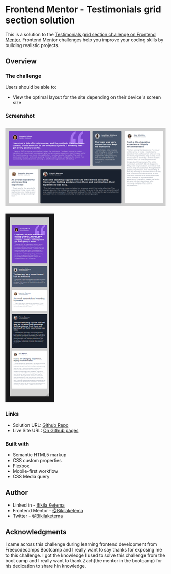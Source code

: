 # Frontend Mentor - Testimonials grid section solution

This is a solution to the [Testimonials grid section challenge on Frontend Mentor](https://www.frontendmentor.io/challenges/testimonials-grid-section-Nnw6J7Un7). Frontend Mentor challenges help you improve your coding skills by building realistic projects. 


## Overview

### The challenge

Users should be able to:

- View the optimal layout for the site depending on their device's screen size

### Screenshot

![](./design/desktop.png)
-------------------------
![](./design/mobile.png)



### Links

- Solution URL: [Github Repo](https://github.com/Bikilaketema/testimonials-grid-section-Frontend-mentor-challenge/tree/main)
- Live Site URL: [On Github pages](https://bikilaketema.github.io/testimonials-grid-section-Frontend-mentor-challenge/)


### Built with

- Semantic HTML5 markup
- CSS custom properties
- Flexbox
- Mobile-first workflow
- CSS Media query


## Author

- Linked in - [Bikila Ketema](https://linkedin.com/in/bikilaketema)
- Frontend Mentor - [@Bikilaketema](https://www.frontendmentor.io/profile/bikilaketema)
- Twitter - [@Bikilaketema](https://www.twitter.com/bikilaketema)


## Acknowledgments

I came across this challenge during learning frontend development from Freecodecamps Bootcamp and I really want to say thanks for exposing me to this challenge. I got the knowledge I used to solve this challenge from the boot camp and I really want to thank Zach(the mentor in the bootcamp) for his dedication to share hin knowledge.
